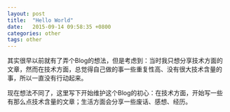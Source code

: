 ```yaml
---
layout: post
title:  "Hello World"
date:   2015-09-14 09:58:35 +0800
categories: other
tags: other
---
```

其实很早以前就有了弄个Blog的想法，但是考虑到：当时我只想分享技术方面的文章，然而在技术方面，总觉得自己做的事一些重复性高、没有很大技术含量的事，所以一直没有行动起来。

现在想法不同了，这里写下开始维护这个Blog的初心：在技术方面，开始写一些有那么点技术含量的文章；生活方面会分享一些废话、感想、经历。

